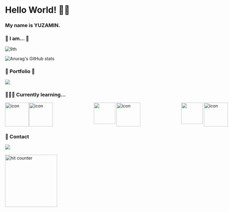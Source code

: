 
<h1> Hello World! 👋🏻 </h1>  

<h3> My name is YUZAMIN.</h3>



<h3>🐥 I am... 🐥</h3>

<p display="flex">  


 ![9th](https://likelion-badge.herokuapp.com/api/likelion_shield_badge?generation=9) 
<!--  [![Solved.ac프로필](http://mazassumnida.wtf/api/mini/generate_badge?boj=crmn)](https://solved.ac/crmn)  
  -->
![Anurag's GitHub stats](https://github-readme-stats.vercel.app/api?username=nvrtmd&hide=stars&count_private=true&show_icons=true&theme=tokyonight)
<!-- ![Leetcode Stats](https://leetcard.jacoblin.cool/user8863ZS?theme=unicorn) -->  
<!--  <a href="https://opgc.me/#/users/nvrtmd" target="_blank"><img src="https://api.opgc.me/githubs/users/nvrtmd/tag/?theme=basic" /></a> -->

<h3>🐣 Portfolio 🐣</h3>
  <a href="https://bit.ly/3Opq2ct" target="_blank"><img src="https://img.shields.io/badge/PORTFOLIO-000000?style=for-the-badge&logo=notion&logoColor=white" />
</a>

<br />
  
<h3>👩🏻‍💻 Currently learning... </h3>

<div style="display: flex;">
</div>

<div style="display: flex; align-items: flex-start;"><img src="https://techstack-generator.vercel.app/js-icon.svg" alt="icon" width="78" height="78" /> <img src="https://techstack-generator.vercel.app/ts-icon.svg" alt="icon" width="78" height="78" /> &nbsp; <img src="https://skillicons.dev/icons?i=nodejs" style="width: 70px; height: 70px; margin-left: 130px;"/> &nbsp;<img src="https://techstack-generator.vercel.app/react-icon.svg" alt="icon" width="78" height="78" /> &nbsp; <img src="https://skillicons.dev/icons?i=styledcomponents" style="width: 70px; height: 70px; margin-left: 130px;"/> &nbsp;<img src="https://techstack-generator.vercel.app/python-icon.svg" alt="icon" width="78" height="78" /> 
</div>



<!--
<a href="https://developer.mozilla.org/en-US/docs/Web/JavaScript" target="_blank"> <img align="left" alt="JavaScript" height ="42px"  src="https://raw.githubusercontent.com/rahul-jha98/github_readme_icons/main/language_and_tools/square/javascript/javascript.svg"> </a>
<a href="https://www.typescriptlang.org/" target="_blank"><img align="left" alt="Typescirpt" height ="42px" src="https://raw.githubusercontent.com/rahul-jha98/github_readme_icons/main/language_and_tools/square/typescript/typescript.svg"></a>
<a href="https://reactjs.org/" target="_blank"> <img align="left" alt="React" height ="42px" src="https://raw.githubusercontent.com/rahul-jha98/github_readme_icons/main/language_and_tools/square/react/react.svg"></a>
<a href="https://www.figma.com/" target="_blank"> <img src="https://raw.githubusercontent.com/rahul-jha98/github_readme_icons/main/language_and_tools/square/figma/figma.svg" alt="figma" height='42px'/> </a>
<a href="https://www.python.org" target="_blank"><img align="left" alt="Python" height ="42px" src="https://raw.githubusercontent.com/rahul-jha98/github_readme_icons/main/language_and_tools/square/python/python.svg"></a>


-->
 
<h3>💌 Contact</h3>
<a href="mailto:mmyyjjj@naver.com"><img src="https://img.shields.io/badge/MAIL-D14836?style=for-the-badge&logo=gmail&logoColor=white&link=mmyyjjj@naver.com" /></a>  

<br />
<br />

<img src="https://profile-counter.glitch.me/nvrtmd/count.svg" alt="hit counter" align="center" style="width: 170px;">

  

